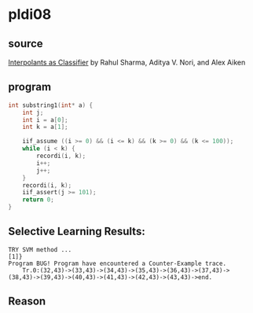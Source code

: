 # pldi08

## source 
[Interpolants as Classifier](http://theory.stanford.edu/~aiken/publications/papers/cav12a.pdf) by Rahul Sharma, Aditya V. Nori, and Alex Aiken


## program
```c
int substring1(int* a) {
	int j;
	int i = a[0];
	int k = a[1];

	iif_assume ((i >= 0) && (i <= k) && (k >= 0) && (k <= 100)); 
	while (i < k) {
		recordi(i, k);
		i++;	
		j++;
	}
	recordi(i, k);
	iif_assert(j >= 101);
	return 0;
}
```




## Selective Learning Results:


```
TRY SVM method ...
[1]}
Program BUG! Program have encountered a Counter-Example trace.
	Tr.0:(32,43)->(33,43)->(34,43)->(35,43)->(36,43)->(37,43)->(38,43)->(39,43)->(40,43)->(41,43)->(42,43)->(43,43)->end.
```

## Reason